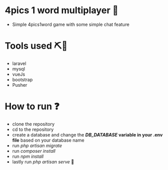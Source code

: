 # 4pics 1 word multiplayer 🎲 
- Simple 4pics1word game with some simple chat feature  

# Tools used ⛏🔬
* laravel 
* mysql 
* vueJs 
* bootstrap 
* Pusher 

# How to run ❓
* clone the repository 
* cd to the repository 
* create a database and change the  **_DB_DATABASE_ variable in your .env file** based on your database name 
* run _php artisan migrate_ 
* run _composer install_ 
* run _npm install_ 
* lastly run _php artisan serve_ 👏
